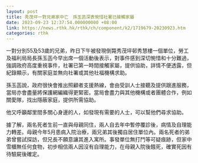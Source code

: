 ```yaml
---
layout: post
title: 秀茂坪一對兄弟家中亡　孫玉菡深表惋惜社署已接觸家屬
date: 2023-09-23 12:37:54.000000000 +08:00
link: https://news.rthk.hk/rthk/ch/component/k2/1719679-20230923.htm
categories: rthk
---
```


一對分別55及53歲的兄弟，昨日下午被發現倒斃秀茂坪邨秀慧樓一個單位，勞工及福利局局長孫玉菡今早出席一個活動後表示，對事件感到深切惋惜和十分難過，強調政府高度重視事件，社署已第一時間接觸家屬，提供協助，詳情不便透露，但紀錄顯示，有關家庭並無向社署或其他社福機構求助。

孫玉菡說，政府很快會推出照顧者支援熱線，會由受訓人士接聽及提供跟進服務，當局亦會盡量將保護網編織得更緊密。當局會盡力與其他機構或者團體合作，例如關愛隊，找出隱蔽家庭，提供所需協助。

他又呼籲鄰里間多關心身邊的人，如發現有需要的人士，可以幫他們尋求協助。

據了解，兩名死者生前一直與母親同住，兩人自去年中暫停覆診後，病情及自理能力轉差。母親今年5月患病入院治療，兩兄弟其後獨自居住單位內。兩名死者的弟弟曾嘗試探訪，但兄長不願意讓其進入寓所。事發單位無打鬥等可疑痕跡，但家中雪櫃無任何食物，初步相信兩人因沒有自理能力，在母親入院後餓死，確實死因有待驗屍後確定。

